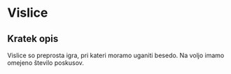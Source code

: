 # Vislice

## Kratek opis

Vislice so preprosta igra, pri kateri moramo uganiti besedo.
Na voljo imamo omejeno število poskusov.